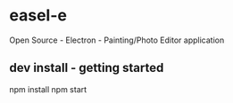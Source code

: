 # easel-e
Open Source - Electron - Painting/Photo Editor application


## dev install - getting started

  npm install 
  npm start

